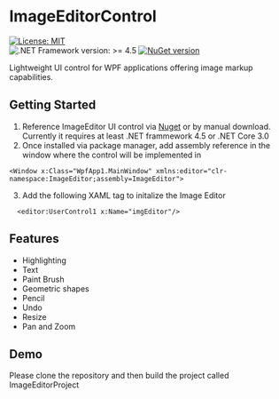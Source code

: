 # ImageEditorControl

[![License: MIT](https://img.shields.io/badge/License-MIT-green.svg)](https://opensource.org/licenses/MIT)	
![.NET Framework version: >= 4.5](https://img.shields.io/badge/.NET%20Framework-%3E%3D%204.5-green.svg)
[![NuGet version](https://img.shields.io/nuget/v/ImageEditor)](https://www.nuget.org/packages/ImageEditor/)


Lightweight UI control for WPF applications offering image markup capabilities. 

## Getting Started

1. Reference ImageEditor UI control via [Nuget](https://www.nuget.org/packages/ImageEditor/) or by manual download. Currently it requires at least .NET frammework 4.5 or .NET Core 3.0
2. Once installed via package manager, add assembly reference in the window where the control will be implemented in
```XAML
<Window x:Class="WpfApp1.MainWindow" xmlns:editor="clr-namespace:ImageEditor;assembly=ImageEditor">
```
3. Add the following XAML tag to initalize the Image Editor 
```XAML
  <editor:UserControl1 x:Name="imgEditor"/>
```

## Features
* Highlighting
* Text
* Paint Brush
* Geometric shapes
* Pencil
* Undo
* Resize
* Pan and Zoom

## Demo

Please clone the repository and then build the project called ImageEditorProject
